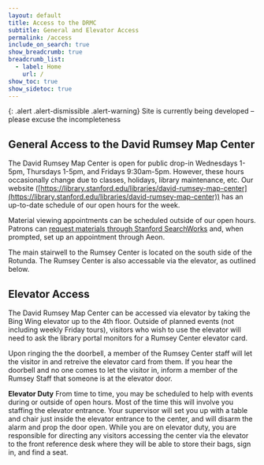 ```yaml
---
layout: default
title: Access to the DRMC
subtitle: General and Elevator Access
permalink: /access
include_on_search: true
show_breadcrumb: true
breadcrumb_list:
  - label: Home
    url: /
show_toc: true
show_sidetoc: true
---
```

{: .alert .alert-dismissible .alert-warning}
Site is currently being developed – please excuse the incompleteness

## General Access to the David Rumsey Map Center

The David Rumsey Map Center is open for public drop-in Wednesdays 1-5pm, Thursdays 1-5pm, and Fridays 9:30am-5pm. However, these hours occasionally change due to classes, holidays, library maintenance, etc. Our website ([https://library.stanford.edu/libraries/david-rumsey-map-center](https://library.stanford.edu/libraries/david-rumsey-map-center)) has an up-to-date schedule of our open hours for the week.

Material viewing appointments can be scheduled outside of our open hours. Patrons can [request materials through Stanford SearchWorks](https://searchworks.stanford.edu) and, when prompted, set up an appointment through Aeon.


The main stairwell to the Rumsey Center is located on the south side of the Rotunda. The Rumsey Center is also accessable via the elevator, as outlined below.

## Elevator Access

The David Rumsey Map Center can be accessed via elevator by taking the Bing Wing elevator up to the 4th floor. Outside of planned events (not including weekly Friday tours), visitors who wish to use the elevator will need to ask the library portal monitors for a Rumsey Center elevator card.

Upon ringing the the doorbell, a member of the Rumsey Center staff will let the visitor in and retreive the elevator card from them. If you hear the doorbell and no one comes to let the visitor in, inform a member of the Rumsey Staff that someone is at the elevator door.

**Elevator Duty**
From time to time, you may be scheduled to help with events during or outside of open hours. Most of the time this will involve you staffing the elevator entrance. Your supervisor will set you up with a table and chair just inside the elevator entrance to the center, and will disarm the alarm and prop the door open. While you are on elevator duty, you are responsible for directing any visitors accessing the center via the elevator to the front reference desk where they will be able to store their bags, sign in, and find a seat.

